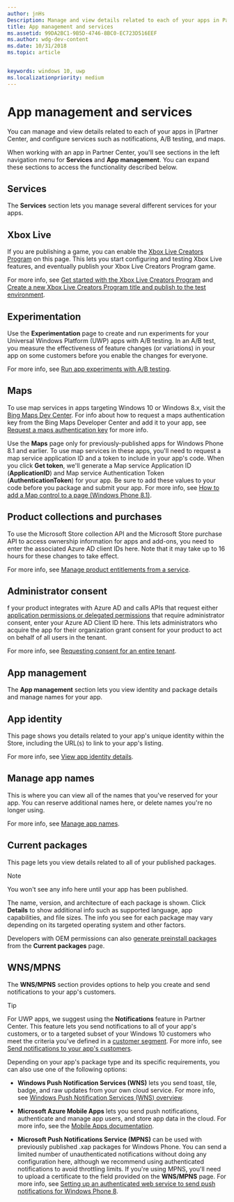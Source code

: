 ```yaml
---
author: jnHs
Description: Manage and view details related to each of your apps in Partner Center, and configure services such as A/B testing and maps.
title: App management and services
ms.assetid: 99DA2BC1-9B5D-4746-8BC0-EC723D516EEF
ms.author: wdg-dev-content
ms.date: 10/31/2018
ms.topic: article


keywords: windows 10, uwp
ms.localizationpriority: medium
---
```


# App management and services

You can manage and view details related to each of your apps in [Partner Center, and configure services such as notifications, A/B testing, and maps.

When working with an app in Partner Center, you'll see sections in the left navigation menu for **Services** and **App management**. You can expand these sections to access the functionality described below.

## Services

The **Services** section lets you manage several different services for your apps.

## Xbox Live

If you are publishing a game, you can enable the [Xbox Live Creators Program](http://xbox.com/developers/creators-program) on this page. This lets you start configuring and testing Xbox Live features, and eventually publish your Xbox Live Creators Program game.

For more info, see [Get started with the Xbox Live Creators Program](../xbox-live/get-started-with-creators/get-started-with-xbox-live-creators.md) and [Create a new Xbox Live Creators Program title and publish to the test environment](../xbox-live/get-started-with-creators/create-and-test-a-new-creators-title.md).

## Experimentation

Use the **Experimentation** page to create and run experiments for your Universal Windows Platform (UWP) apps with A/B testing. In an A/B test, you measure the effectiveness of feature changes (or variations) in your app on some customers before you enable the changes for everyone.

For more info, see [Run app experiments with A/B testing](../monetize/run-app-experiments-with-a-b-testing.md).

## Maps

To use map services in apps targeting Windows 10 or Windows 8.x, visit the [Bing Maps Dev Center](http://go.microsoft.com/fwlink/p/?LinkId=614880). For info about how to request a maps authentication key from the Bing Maps Developer Center and add it to your app, see [Request a maps authentication key](../maps-and-location/authentication-key.md) for more info. 

Use the **Maps** page only for previously-published apps for Windows Phone 8.1 and earlier. To use map services in these apps, you'll need to request a map service application ID and a token to include in your app's code. When you click **Get token**, we'll generate a Map service Application ID (**ApplicationID**) and Map service Authentication Token (**AuthenticationToken**) for your app. Be sure to add these values to your code before you package and submit your app. For more info, see [How to add a Map control to a page (Windows Phone 8.1)](http://go.microsoft.com/fwlink/p/?LinkId=614882).

## Product collections and purchases

To use the Microsoft Store collection API and the Microsoft Store purchase API to access ownership information for apps and add-ons, you need to enter the associated Azure AD client IDs here. Note that it may take up to 16 hours for these changes to take effect.

For more info, see [Manage product entitlements from a service](../monetize/view-and-grant-products-from-a-service.md).

## Administrator consent

f your product integrates with Azure AD and calls APIs that request either [application permissions or delegated permissions](https://developer.microsoft.com/graph/docs/concepts/permissions_reference) that require administrator consent, enter your Azure AD Client ID here. This lets administrators who acquire the app for their organization grant consent for your product to act on behalf of all users in the tenant.

For more info, see [Requesting consent for an entire tenant](https://docs.microsoft.com/azure/active-directory/develop/active-directory-v2-scopes#requesting-consent-for-an-entire-tenant).

## App management

The **App management** section lets you view identity and package details and manage names for your app.

## App identity

This page shows you details related to your app's unique identity within the Store, including the URL(s) to link to your app's listing.

For more info, see [View app identity details](view-app-identity-details.md).

## Manage app names

This is where you can view all of the names that you've reserved for your app. You can reserve additional names here, or delete names you're no longer using.

For more info, see [Manage app names](manage-app-names.md).

## Current packages

This page lets you view details related to all of your published packages.

> [!NOTE]
> You won't see any info here until your app has been published.

The name, version, and architecture of each package is shown. Click **Details** to show additional info such as supported language, app capabilities, and file sizes. The info you see for each package may vary depending on its targeted operating system and other factors. 

Developers with OEM permissions can also [generate preinstall packages](generate-preinstall-packages-for-oems.md) from the **Current packages** page.

## WNS/MPNS

The **WNS/MPNS** section provides options to help you create and send notifications to your app's customers. 

> [!TIP]
> For UWP apps, we suggest using the **Notifications** feature in Partner Center. This feature lets you send notifications to all of your app's customers, or to a targeted subset of your Windows 10 customers who meet the criteria you’ve defined in a [customer segment](create-customer-segments.md). For more info, see [Send notifications to your app's customers](send-push-notifications-to-your-apps-customers.md).

Depending on your app's package type and its specific requirements, you can also use one of the following options: 

-   **Windows Push Notification Services (WNS)** lets you send toast, tile, badge, and raw updates from your own cloud service. For more info, see [Windows Push Notification Services (WNS) overview](../design/shell/tiles-and-notifications/windows-push-notification-services--wns--overview.md).

-   **Microsoft Azure Mobile Apps** lets you send push notifications, authenticate and manage app users, and store app data in the cloud. For more info, see the [Mobile Apps documentation](http://go.microsoft.com/fwlink/p/?LinkId=221116).

-   **Microsoft Push Notifications Service (MPNS)** can be used with previously published .xap packages for Windows Phone. You can send a limited number of unauthenticated notifications without doing any configuration here, although we recommend using authenticated notifications to avoid throttling limits. If you're using MPNS, you'll need to upload a certificate to the field provided on the **WNS/MPNS** page. For more info, see [Setting up an authenticated web service to send push notifications for Windows Phone 8](http://go.microsoft.com/fwlink/p/?LinkId=528736).
 

 
